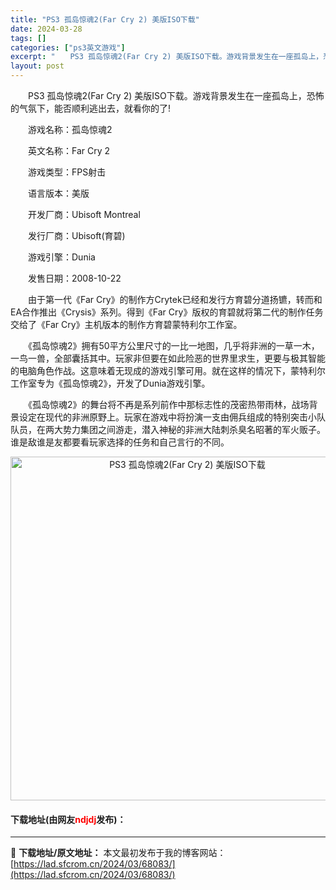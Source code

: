 ```yaml
---
title: "PS3 孤岛惊魂2(Far Cry 2) 美版ISO下载"
date: 2024-03-28
tags: []
categories: ["ps3英文游戏"]
excerpt: "　　PS3 孤岛惊魂2(Far Cry 2) 美版ISO下载。游戏背景发生在一座孤岛上，恐怖的气氛下，能否顺利逃出去，就看你的了! 　　游戏名称：孤岛惊魂2 　　英文名称：Far Cry 2 　　游戏类型：FPS射击 　　语言版本：美版 　　开发厂商：Ubisoft Montreal 　　发行厂商：&hellip;"
layout: post
---
```


 <p>　　PS3 孤岛惊魂2(Far Cry 2) 美版ISO下载。游戏背景发生在一座孤岛上，恐怖的气氛下，能否顺利逃出去，就看你的了!</p> <p>　　游戏名称：孤岛惊魂2</p> <p>　　英文名称：Far Cry 2</p> <p>　　游戏类型：FPS射击</p> <p>　　语言版本：美版</p> <p>　　开发厂商：Ubisoft Montreal</p> <p>　　发行厂商：Ubisoft(育碧)</p> <p>　　游戏引擎：Dunia</p> <p>　　发售日期：2008-10-22</p> <p>　　由于第一代《Far Cry》的制作方Crytek已经和发行方育碧分道扬镳，转而和EA合作推出《Crysis》系列。得到《Far Cry》版权的育碧就将第二代的制作任务交给了《Far Cry》主机版本的制作方育碧蒙特利尔工作室。</p> <p>　　《孤岛惊魂2》拥有50平方公里尺寸的一比一地图，几乎将非洲的一草一木，一鸟一兽，全部囊括其中。玩家非但要在如此险恶的世界里求生，更要与极其智能的电脑角色作战。这意味着无现成的游戏引擎可用。就在这样的情况下，蒙特利尔工作室专为《孤岛惊魂2》，开发了Dunia游戏引擎。</p> <p>　　《孤岛惊魂2》的舞台将不再是系列前作中那标志性的茂密热带雨林，战场背景设定在现代的非洲原野上。玩家在游戏中将扮演一支由佣兵组成的特别突击小队队员，在两大势力集团之间游走，潜入神秘的非洲大陆刺杀臭名昭著的军火贩子。谁是敌谁是友都要看玩家选择的任务和自己言行的不同。</p> <p align="center"><img align="" border="0" src="https://lad.sfcrom.cn/wp-content/uploads/2024/03/20240328_66051dbf2360e.jpg" width="550" alt="PS3 孤岛惊魂2(Far Cry 2) 美版ISO下载" /></p> <p><h4>下载地址(由网友<font color="red">ndjdj</font>发布)：</h4></p> 

---
📖 **下载地址/原文地址：** 本文最初发布于我的博客网站：[https://lad.sfcrom.cn/2024/03/68083/](https://lad.sfcrom.cn/2024/03/68083/)
